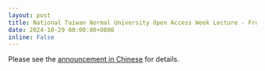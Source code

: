 ```yaml
---
layout: post
title: National Taiwan Normal University Open Access Week Lecture - From data repository to research data management practice
date: 2024-10-29 00:00:00+0800
inline: False
---
```


Please see the [announcement in Chinese](/zh-tw/news/241029_1/) for details.
